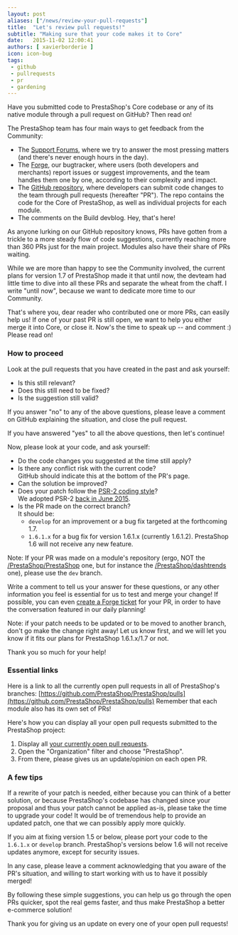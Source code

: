 ```yaml
---
layout: post
aliases: ["/news/review-your-pull-requests"]
title:  "Let's review pull requests!"
subtitle: "Making sure that your code makes it to Core"
date:   2015-11-02 12:00:41
authors: [ xavierborderie ]
icon: icon-bug
tags:
 - github
 - pullrequests
 - pr
 - gardening
---
```


Have you submitted code to PrestaShop's Core codebase or any of its native module through a pull request on GitHub? Then read on!

The PrestaShop team has four main ways to get feedback from the Community:

* The [Support Forums](http://www.prestashop.com/forums/), where we try to answer the most pressing matters (and there's never enough hours in the day).
* The [Forge](http://forge.prestashop.com/), our bugtracker, where users (both developers and merchants) report issues or suggest improvements, and the team handles them one by one, according to their complexity and impact.
* The [GitHub repository](https://github.com/PrestaShop/), where developers can submit code changes to the team through pull requests (hereafter "PR"). The repo contains the code for the Core of PrestaShop, as well as individual projects for each module.
* The comments on the Build devblog. Hey, that's here!

As anyone lurking on our GitHub repository knows, PRs have gotten from a trickle to a more steady flow of code suggestions, currently reaching more than 360 PRs just for the main project. Modules also have their share of PRs waiting.

While we are more than happy to see the Community involved, the current plans for version 1.7 of PrestaShop made it that until now, the devteam had little time to dive into all these PRs and separate the wheat from the chaff. I write "until now", because we want to dedicate more time to our Community. 

That's where you, dear reader who contributed one or more PRs, can easily help us! If one of your past PR is still open, we want to help you either merge it into Core, or close it. Now's the time to speak up -- and comment :) Please read on!


### How to proceed

Look at the pull requests that you have created in the past and ask yourself:

* Is this still relevant?
* Does this still need to be fixed?
* Is the suggestion still valid?

If you answer "no" to any of the above questions, please leave a comment on GitHub explaining the situation, and close the pull request.

If you have answered "yes" to all the above questions, then let's continue!

Now, please look at your code, and ask yourself:

* Do the code changes you suggested at the time still apply?
* Is there any conflict risk with the current code?<br/>GitHub should indicate this at the bottom of the PR's page.
* Can the solution be improved?
* Does your patch follow the [PSR-2 coding style](https://github.com/php-fig/fig-standards/blob/master/accepted/PSR-2-coding-style-guide.md)?<br/>We adopted PSR-2 [back in June 2015](http://build.prestashop.com/news/prestashop-moves-to-psr-2/).
* Is the PR made on the correct branch?<br/>It should be:
  * `develop` for an improvement or a bug fix targeted at the forthcoming 1.7.
  * `1.6.1.x` for a bug fix for version 1.6.1.x (currently 1.6.1.2). PrestaShop 1.6 will not receive any new feature.


Note: If your PR was made on a module's repository (ergo, NOT the [/PrestaShop/PrestaShop](https://github.com/PrestaShop/PrestaShop) one, but for instance the [/PrestaShop/dashtrends](https://github.com/PrestaShop/dashtrends) one), please use the `dev` branch.

Write a comment to tell us your answer for these questions, or any other information you feel is essential for us to test and merge your change! If possible, you can even [create a Forge ticket](http://forge.prestashop.com/) for your PR, in order to have the conversation featured in our daily planning!

Note: if your patch needs to be updated or to be moved to another branch, don't go make the change right away! Let us know first, and we will let you know if it fits our plans for PrestaShop 1.6.1.x/1.7 or not. 

Thank you so much for your help!

### Essential links

Here is a link to all the currently open pull requests in all of PrestaShop's branches: [https://github.com/PrestaShop/PrestaShop/pulls](https://github.com/PrestaShop/PrestaShop/pulls)
Remember that each module also has its own set of PRs!

Here's how you can display all your open pull requests submitted to the PrestaShop project:

1. Display all [your currently open pull requests](https://github.com/pulls).
2. Open the "Organization" filter and choose "PrestaShop".
3. From there, please gives us an update/opinion on each open PR.

### A few tips

If a rewrite of your patch is needed, either because you can think of a better solution, or because PrestaShop's codebase has changed since your proposal and thus your patch cannot be applied as-is, please take the time to upgrade your code! It would be of tremendous help to provide an updated patch, one that we can possibly apply more quickly.

If you aim at fixing version 1.5 or below, please port your code to the `1.6.1.x` or `develop` branch. PrestaShop's versions below 1.6 will not receive updates anymore, except for security issues.

In any case, please leave a comment acknowledging that you aware of the PR's situation, and willing to start working with us to have it possibly merged!

By following these simple suggestions, you can help us go through the open PRs quicker, spot the real gems faster, and thus make PrestaShop a better e-commerce solution!

Thank you for giving us an update on every one of your open pull requests!
